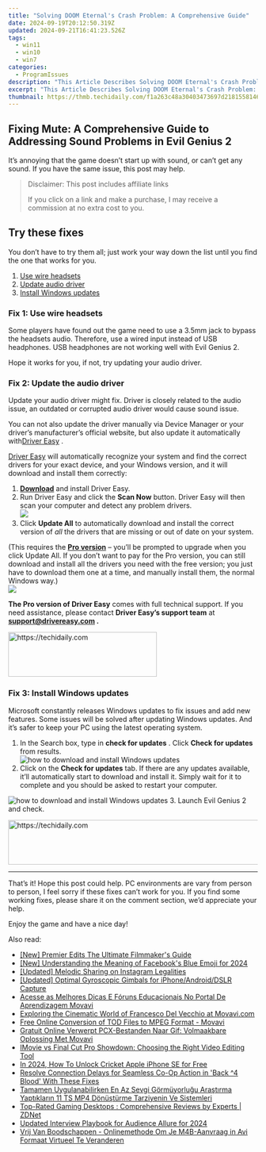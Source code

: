 ```yaml
---
title: "Solving DOOM Eternal's Crash Problem: A Comprehensive Guide"
date: 2024-09-19T20:12:50.319Z
updated: 2024-09-21T16:41:23.526Z
tags:
  - win11
  - win10
  - win7
categories:
  - ProgramIssues
description: "This Article Describes Solving DOOM Eternal's Crash Problem: A Comprehensive Guide"
excerpt: "This Article Describes Solving DOOM Eternal's Crash Problem: A Comprehensive Guide"
thumbnail: https://thmb.techidaily.com/f1a263c48a30403473697d2181558146e92bb208f913d3a258e1502b44a08c19.jpg
---
```


## Fixing Mute: A Comprehensive Guide to Addressing Sound Problems in Evil Genius 2

It’s annoying that the game doesn’t start up with sound, or can’t get any sound. If you have the same issue, this post may help.

>  Disclaimer: This post includes affiliate links
>
>  If you click on a link and make a purchase, I may receive a commission at no extra cost to you.
>

## Try these fixes

 You don’t have to try them all; just work your way down the list until you find the one that works for you.

1. [Use wire headsets](https://tools.techidaily.com/drivereasy/download/)
2. [Update audio driver](https://tools.techidaily.com/drivereasy/download/)
3. [Install Windows updates](https://tools.techidaily.com/drivereasy/download/)

### Fix 1: Use wire headsets

 Some players have found out the game need to use a 3.5mm jack to bypass the headsets audio. Therefore, use a wired input instead of USB headphones. USB headphones are not working well with Evil Genius 2.

Hope it works for you, if not, try updating your audio driver.

### Fix 2: Update the audio driver

 Update your audio driver might fix. Driver is closely related to the audio issue, an outdated or corrupted audio driver would cause sound issue.

 You can not also update the driver manually via Device Manager or your driver’s manufacturer’s official website, but also update it automatically with[Driver Easy](https://tools.techidaily.com/drivereasy/download/) .

[Driver Easy](https://tools.techidaily.com/drivereasy/download/) will automatically recognize your system and find the correct drivers for your exact device, and your Windows version, and it will download and install them correctly:

1. **[Download](https://tools.techidaily.com/drivereasy/download/)**  and install Driver Easy.
2. Run Driver Easy and click the **Scan Now** button. Driver Easy will then scan your computer and detect any problem drivers.  
![](https://images.drivereasy.com/wp-content/uploads/2020/08/Scan-now.jpg)
3. Click **Update All** to automatically download and install the correct version of _all_ the drivers that are missing or out of date on your system.  

 (This requires the **[Pro version](https://tools.techidaily.com/drivereasy/download/)**  – you’ll be prompted to upgrade when you click Update All. If you don’t want to pay for the Pro version, you can still download and install all the drivers you need with the free version; you just have to download them one at a time, and manually install them, the normal Windows way.)  
![](https://images.drivereasy.com/wp-content/uploads/2020/09/de-pro-update-audio-bluetooth-usb-unifying.jpg)

**The Pro version of Driver Easy** comes with full technical support. If you need assistance, please contact **Driver Easy’s support team** at **[support@drivereasy.com](https://tools.techidaily.com/drivereasy/download/) .**

<!-- affiliate ads begin -->
<a href="https://aligracehair.sjv.io/c/5597632/2080312/19272" target="_top" id="2080312">
  <img src="//a.impactradius-go.com/display-ad/19272-2080312" border="0" alt="https://techidaily.com" width="300" height="90"/>
</a>
<img height="0" width="0" src="https://aligracehair.sjv.io/i/5597632/2080312/19272" style="position:absolute;visibility:hidden;" border="0" />
<!-- affiliate ads end -->

### Fix 3: Install Windows updates

 Microsoft constantly releases Windows updates to fix issues and add new features. Some issues will be solved after updating Windows updates. And it’s safer to keep your PC using the latest operating system.

1. In the Search box, type in **check for updates** . Click **Check for updates**  from results.  
![how to download and install Windows updates](https://images.drivereasy.com/wp-content/uploads/2021/01/check-for-updates.png)
2. Click on the **Check for updates**  tab. If there are any updates available, it’ll automatically start to download and install it. Simply wait for it to complete and you should be asked to restart your computer.  

![how to download and install Windows updates](https://images.drivereasy.com/wp-content/uploads/2021/01/click-on-the-Check-for-updates-tab.png)
3. Launch Evil Genius 2 and check.

<!-- affiliate ads begin -->
<a href="https://imp.i357552.net/c/5597632/977686/11832" target="_top" id="977686">
  <img src="//a.impactradius-go.com/display-ad/11832-977686" border="0" alt="https://techidaily.com" width="728" height="90"/>
</a>
<img height="0" width="0" src="https://imp.i357552.net/i/5597632/977686/11832" style="position:absolute;visibility:hidden;" border="0" />
<!-- affiliate ads end -->

---

 That’s it! Hope this post could help. PC environments are vary from person to person, I feel sorry if these fixes can’t work for you. If you find some working fixes, please share it on the comment section, we’d appreciate your help.

Enjoy the game and have a nice day!

<ins class="adsbygoogle"
     style="display:block"
     data-ad-format="autorelaxed"
     data-ad-client="ca-pub-7571918770474297"
     data-ad-slot="1223367746"></ins>

<ins class="adsbygoogle"
     style="display:block"
     data-ad-client="ca-pub-7571918770474297"
     data-ad-slot="8358498916"
     data-ad-format="auto"
     data-full-width-responsive="true"></ins>

<span class="atpl-alsoreadstyle">Also read:</span>
<div><ul>
<li><a href="https://extra-guidance.techidaily.com/new-premier-edits-the-ultimate-filmmakers-guide/"><u>[New] Premier Edits The Ultimate Filmmaker's Guide</u></a></li>
<li><a href="https://facebook-video-content.techidaily.com/new-understanding-the-meaning-of-facebooks-blue-emoji-for-2024/"><u>[New] Understanding the Meaning of Facebook's Blue Emoji for 2024</u></a></li>
<li><a href="https://fox-boxes.techidaily.com/updated-melodic-sharing-on-instagram-legalities/"><u>[Updated] Melodic Sharing on Instagram Legalities</u></a></li>
<li><a href="https://extra-approaches.techidaily.com/updated-optimal-gyroscopic-gimbals-for-iphoneandroiddslr-capture/"><u>[Updated] Optimal Gyroscopic Gimbals for iPhone/Android/DSLR Capture</u></a></li>
<li><a href="https://win-solutions.techidaily.com/acesse-as-melhores-dicas-e-foruns-educacionais-no-portal-de-aprendizagem-movavi/"><u>Acesse as Melhores Dicas E Fóruns Educacionais No Portal De Aprendizagem Movavi</u></a></li>
<li><a href="https://win-solutions.techidaily.com/exploring-the-cinematic-world-of-francesco-del-vecchio-at-movavicom/"><u>Exploring the Cinematic World of Francesco Del Vecchio at Movavi.com</u></a></li>
<li><a href="https://win-solutions.techidaily.com/free-online-conversion-of-tod-files-to-mpeg-format-movavi/"><u>Free Online Conversion of TOD Files to MPEG Format - Movavi</u></a></li>
<li><a href="https://win-solutions.techidaily.com/gratuit-online-verwerpt-pcx-bestanden-naar-gif-volmaakbare-oplossing-met-movavi/"><u>Gratuit Online Verwerpt PCX-Bestanden Naar Gif: Volmaakbare Oplossing Met Movavi</u></a></li>
<li><a href="https://win-solutions.techidaily.com/imovie-vs-final-cut-pro-showdown-choosing-the-right-video-editing-tool/"><u>IMovie vs Final Cut Pro Showdown: Choosing the Right Video Editing Tool</u></a></li>
<li><a href="https://sim-unlock.techidaily.com/in-2024-how-to-unlock-cricket-apple-iphone-se-for-free-by-drfone-ios/"><u>In 2024, How To Unlock Cricket Apple iPhone SE for Free</u></a></li>
<li><a href="https://program-issues.techidaily.com/resolve-connection-delays-for-seamless-co-op-action-in-back-4-blood-with-these-fixes/"><u>Resolve Connection Delays for Seamless Co-Op Action in 'Back ^4 Blood' With These Fixes</u></a></li>
<li><a href="https://win-solutions.techidaily.com/tamamen-uygulanabilirken-en-az-sevgi-gormuyorlugu-arastirma-yaptiklarin-11-ts-mp4-donusturme-tarziyenin-ve-sistemleri/"><u>Tamamen Uygulanabilirken En Az Sevgi Görmüyorluğu Araştırma Yaptıkların 11 TS MP4 Dönüştürme Tarziyenin Ve Sistemleri</u></a></li>
<li><a href="https://games-able.techidaily.com/top-rated-gaming-desktops-comprehensive-reviews-by-experts-zdnet/"><u>Top-Rated Gaming Desktops : Comprehensive Reviews by Experts | ZDNet</u></a></li>
<li><a href="https://some-guidance.techidaily.com/updated-interview-playbook-for-audience-allure-for-2024/"><u>Updated Interview Playbook for Audience Allure for 2024</u></a></li>
<li><a href="https://win-solutions.techidaily.com/vrij-van-boodschappen-onlinemethode-om-je-m4b-aanvraag-in-avi-formaat-virtueel-te-veranderen/"><u>Vrij Van Boodschappen - Onlinemethode Om Je M4B-Aanvraag in Avi Formaat Virtueel Te Veranderen</u></a></li>
</ul></div>

